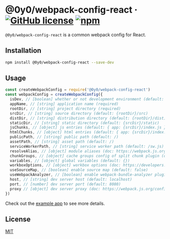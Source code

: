 # @0y0/webpack-config-react · [![GitHub license](https://img.shields.io/badge/license-MIT-blue.svg)](https://github.com/o0y0o/f2e-dev-toolkit/blob/master/LICENSE) [![npm](https://img.shields.io/npm/v/@0y0/webpack-config-react.svg)](https://www.npmjs.com/package/@0y0/webpack-config-react)

`@0y0/webpack-config-react` is a common webpack config for React.

## Installation

```sh
npm install @0y0/webpack-config-react --save-dev
```

## Usage

```js
const createWebpackConfig = require('@0y0/webpack-config-react')
const webpackConfig = createWebpackConfig({
  isDev, // [boolean] whether or not development environment (default: true)
  appName, // [string] application name (required)
  rootDir, // [string] project directory (required)
  srcDir, // [string] source directory (default: {rootDir}/src)
  distDir, // [string] distribution directory (default: {rootDir}/dist)
  staticDir, // [string] static directory (default: {srcDir}/static)
  jsChunks, // [object] js entries (default: { app: {srcDir}/index.js })
  htmlChunks, // [object] html entries (default: { app: {srcDir}/index.html })
  publicPath, // [string] public path (default: /)
  assetPath, // [string] asset path (default: /)
  serviceWorkerPath, // [string] service worker path (default: /sw.js)
  resolveAlias, // [object] module aliases (doc: https://webpack.js.org/plugins/split-chunks-plugin/#splitchunkscachegroups)
  chunkGroups, // [object] cache groups config of split chunk plugin (doc: https://webpack.js.org/plugins/split-chunks-plugin/#splitchunkscachegroups)
  variables, // [object] global variables (default: {})
  workboxOptions, // [object] workbox options (doc: https://developers.google.com/web/tools/workbox/reference-docs/latest/module-workbox-webpack-plugin.GenerateSW#GenerateSW)
  useSourceMap, // [boolean] enable source map (default: false)
  useWebpackAnalyzer, // [boolean] enable webpack-bundle-analyzer plugin (default: false)
  host, // [string] dev server host (default: localhost)
  port, // [number] dev server port (default: 8080)
  proxy // [object] dev server proxy (doc: https://webpack.js.org/configuration/dev-server/#devserverproxy)
})
```

Check out the [example app](./example) to see more details.

## License

[MIT](https://github.com/o0y0o/f2e-dev-toolkit/blob/master/LICENSE)
